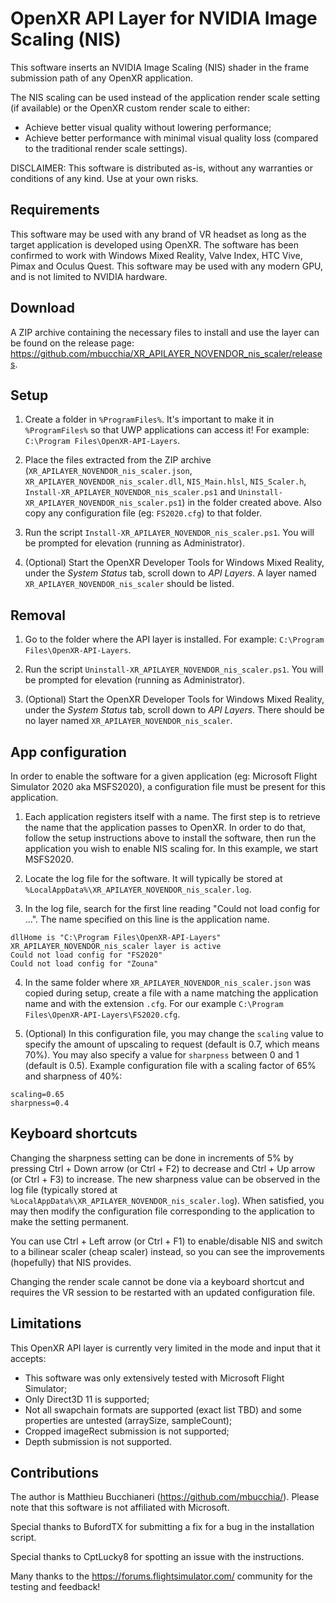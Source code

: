 # OpenXR API Layer for NVIDIA Image Scaling (NIS)

This software inserts an NVIDIA Image Scaling (NIS) shader in the frame submission path of any OpenXR application.

The NIS scaling can be used instead of the application render scale setting (if available) or the OpenXR custom render scale to either:

- Achieve better visual quality without lowering performance;
- Achieve better performance with minimal visual quality loss (compared to the traditional render scale settings).

DISCLAIMER: This software is distributed as-is, without any warranties or conditions of any kind. Use at your own risks.

## Requirements

This software may be used with any brand of VR headset as long as the target application is developed using OpenXR. The software has been confirmed to work with Windows Mixed Reality, Valve Index, HTC Vive, Pimax and Oculus Quest.
This software may be used with any modern GPU, and is not limited to NVIDIA hardware.

## Download

A ZIP archive containing the necessary files to install and use the layer can be found on the release page: https://github.com/mbucchia/XR_APILAYER_NOVENDOR_nis_scaler/releases.

## Setup

1. Create a folder in `%ProgramFiles%`. It's important to make it in `%ProgramFiles%` so that UWP applications can access it! For example: `C:\Program Files\OpenXR-API-Layers`.

2. Place the files extracted from the ZIP archive (`XR_APILAYER_NOVENDOR_nis_scaler.json`, `XR_APILAYER_NOVENDOR_nis_scaler.dll`, `NIS_Main.hlsl`, `NIS_Scaler.h`, `Install-XR_APILAYER_NOVENDOR_nis_scaler.ps1` and `Uninstall-XR_APILAYER_NOVENDOR_nis_scaler.ps1`) in the folder created above. Also copy any configuration file (eg: `FS2020.cfg`) to that folder.

3. Run the script `Install-XR_APILAYER_NOVENDOR_nis_scaler.ps1`. You will be prompted for elevation (running as Administrator).

4. (Optional) Start the OpenXR Developer Tools for Windows Mixed Reality, under the *System Status* tab, scroll down to *API Layers*. A layer named `XR_APILAYER_NOVENDOR_nis_scaler` should be listed.

## Removal

1. Go to the folder where the API layer is installed. For example: `C:\Program Files\OpenXR-API-Layers`.

2. Run the script `Uninstall-XR_APILAYER_NOVENDOR_nis_scaler.ps1`. You will be prompted for elevation (running as Administrator).

3. (Optional) Start the OpenXR Developer Tools for Windows Mixed Reality, under the *System Status* tab, scroll down to *API Layers*. There should be no layer named `XR_APILAYER_NOVENDOR_nis_scaler`.

## App configuration

In order to enable the software for a given application (eg: Microsoft Flight Simulator 2020 aka MSFS2020), a configuration file must be present for this application.

1. Each application registers itself with a name. The first step is to retrieve the name that the application passes to OpenXR. In order to do that, follow the setup instructions above to install the software, then run the application you wish to enable NIS scaling for. In this example, we start MSFS2020.

2. Locate the log file for the software. It will typically be stored at `%LocalAppData%\XR_APILAYER_NOVENDOR_nis_scaler.log`.

3. In the log file, search for the first line reading "Could not load config for ...". The name specified on this line is the application name.

```
dllHome is "C:\Program Files\OpenXR-API-Layers"
XR_APILAYER_NOVENDOR_nis_scaler layer is active
Could not load config for "FS2020"
Could not load config for "Zouna"
```

4. In the same folder where `XR_APILAYER_NOVENDOR_nis_scaler.json` was copied during setup, create a file with a name matching the application name and with the extension `.cfg`. For our example `C:\Program Files\OpenXR-API-Layers\FS2020.cfg`.

5. (Optional) In this configuration file, you may change the `scaling` value to specify the amount of upscaling to request (default is 0.7, which means 70%). You may also specify a value for `sharpness` between 0 and 1 (default is 0.5). Example configuration file with a scaling factor of 65% and sharpness of 40%:

```
scaling=0.65
sharpness=0.4
```

## Keyboard shortcuts

Changing the sharpness setting can be done in increments of 5% by pressing Ctrl + Down arrow (or Ctrl + F2) to decrease and Ctrl + Up arrow (or Ctrl + F3) to increase. The new sharpness value can be observed in the log file (typically stored at `%LocalAppData%\XR_APILAYER_NOVENDOR_nis_scaler.log`). When satisfied, you may then modify the configuration file corresponding to the application to make the setting permanent.

You can use Ctrl + Left arrow (or Ctrl + F1) to enable/disable NIS and switch to a bilinear scaler (cheap scaler) instead, so you can see the improvements (hopefully) that NIS provides.

Changing the render scale cannot be done via a keyboard shortcut and requires the VR session to be restarted with an updated configuration file.

## Limitations

This OpenXR API layer is currently very limited in the mode and input that it accepts:

* This software was only extensively tested with Microsoft Flight Simulator;
* Only Direct3D 11 is supported;
* Not all swapchain formats are supported (exact list TBD) and some properties are untested (arraySize, sampleCount);
* Cropped imageRect submission is not supported;
* Depth submission is not supported.

## Contributions

The author is Matthieu Bucchianeri (https://github.com/mbucchia/). Please note that this software is not affiliated with Microsoft.

Special thanks to BufordTX for submitting a fix for a bug in the installation script.

Special thanks to CptLucky8 for spotting an issue with the instructions.

Many thanks to the https://forums.flightsimulator.com/ community for the testing and feedback!
